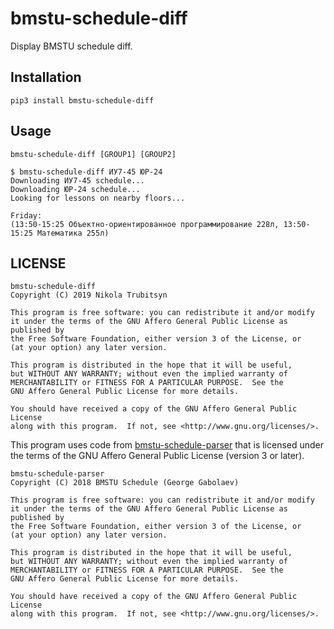# bmstu-schedule-diff
Display BMSTU schedule diff.

## Installation
`pip3 install bmstu-schedule-diff`

## Usage
```
bmstu-schedule-diff [GROUP1] [GROUP2]
```
```
$ bmstu-schedule-diff ИУ7-45 ЮР-24
Downloading ИУ7-45 schedule...
Downloading ЮР-24 schedule...
Looking for lessons on nearby floors...

Friday:
(13:50-15:25 Объектно-ориентированное программирование 228л, 13:50-15:25 Математика 255л)
```

## LICENSE
```
bmstu-schedule-diff
Copyright (C) 2019 Nikola Trubitsyn

This program is free software: you can redistribute it and/or modify
it under the terms of the GNU Affero General Public License as published by
the Free Software Foundation, either version 3 of the License, or
(at your option) any later version.

This program is distributed in the hope that it will be useful,
but WITHOUT ANY WARRANTY; without even the implied warranty of
MERCHANTABILITY or FITNESS FOR A PARTICULAR PURPOSE.  See the
GNU Affero General Public License for more details.

You should have received a copy of the GNU Affero General Public License
along with this program.  If not, see <http://www.gnu.org/licenses/>.
```

This program uses code from [bmstu-schedule-parser](https://github.com/BMSTU-Schedule/bmstu-schedule-parser) that is licensed under the terms of the GNU Affero General Public License (version 3 or later).

```
bmstu-schedule-parser
Copyright (C) 2018 BMSTU Schedule (George Gabolaev)

This program is free software: you can redistribute it and/or modify
it under the terms of the GNU Affero General Public License as published by
the Free Software Foundation, either version 3 of the License, or
(at your option) any later version.

This program is distributed in the hope that it will be useful,
but WITHOUT ANY WARRANTY; without even the implied warranty of
MERCHANTABILITY or FITNESS FOR A PARTICULAR PURPOSE.  See the
GNU Affero General Public License for more details.

You should have received a copy of the GNU Affero General Public License
along with this program.  If not, see <http://www.gnu.org/licenses/>.
```